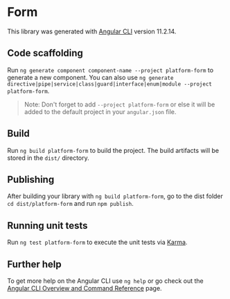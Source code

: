 # Form

This library was generated with [Angular CLI](https://github.com/angular/angular-cli) version 11.2.14.

## Code scaffolding

Run `ng generate component component-name --project platform-form` to generate a new component. You can also use `ng generate directive|pipe|service|class|guard|interface|enum|module --project platform-form`.
> Note: Don't forget to add `--project platform-form` or else it will be added to the default project in your `angular.json` file. 

## Build

Run `ng build platform-form` to build the project. The build artifacts will be stored in the `dist/` directory.

## Publishing

After building your library with `ng build platform-form`, go to the dist folder `cd dist/platform-form` and run `npm publish`.

## Running unit tests

Run `ng test platform-form` to execute the unit tests via [Karma](https://karma-runner.github.io).

## Further help

To get more help on the Angular CLI use `ng help` or go check out the [Angular CLI Overview and Command Reference](https://angular.io/cli) page.
